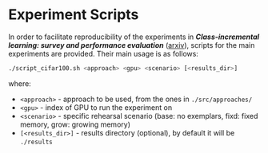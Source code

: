 # Experiment Scripts 
In order to facilitate reproducibility of the experiments in
_**Class-incremental learning: survey and performance evaluation**_ ([arxiv](https://arxiv.org/abs/2010.15277)),
scripts for the main experiments are provided. Their main usage is as follows: 

```bash
./script_cifar100.sh <approach> <gpu> <scenario> [<results_dir>]
```

where: 
    
* `<approach>` - approach to be used, from the ones in `./src/approaches/`
* `<gpu>` - index of GPU to run the experiment on
* `<scenario>` - specific rehearsal scenario (base: no exemplars, fixd: fixed memory, grow: growing memory)
* `[<results_dir>]` - results directory (optional), by default it will be `./results`
